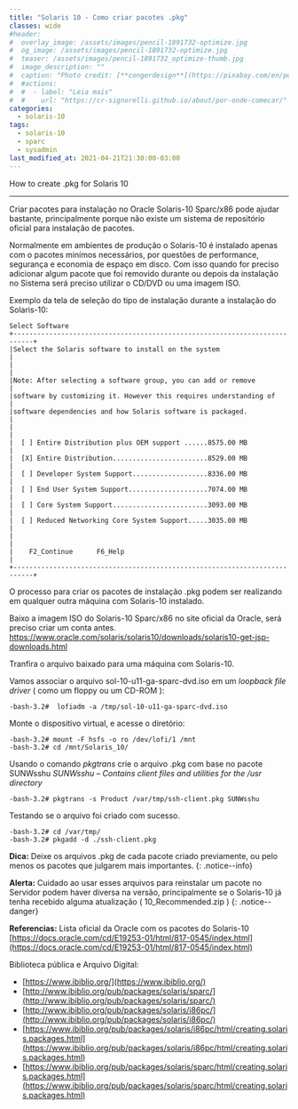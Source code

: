 ```yaml
---
title: "Solaris 10 - Como criar pacotes .pkg"
classes: wide
#header:
#  overlay_image: /assets/images/pencil-1891732-optimize.jpg
#  og_image: /assets/images/pencil-1891732-optimize.jpg
#  teaser: /assets/images/pencil-1891732_optimize-thumb.jpg
#  image_description: ""
#  caption: "Photo credit: [**congerdesign**](https://pixabay.com/en/pencil-notes-chewed-paper-ball-1891732/)"
#  #actions:
#  #  - label: "Leia mais"
#  #    url: "https://cr-signorelli.github.io/about/por-onde-comecar/"
categories:
  - solaris-10
tags:
  - solaris-10
  - sparc
  - sysadmin
last_modified_at: 2021-04-21T21:30:00-03:00
---
```


How to create .pkg for Solaris 10

---

Criar pacotes para instalação no Oracle Solaris-10 Sparc/x86 pode ajudar bastante, principalmente porque não existe um sistema de repositório oficial para instalação de pacotes.

Normalmente em ambientes de produção o Solaris-10 é instalado apenas com o pacotes minímos necessários, por questões de performance, segurança e economia de espaço em disco. Com isso quando for preciso adicionar algum pacote que foi removido durante ou depois da instalação no Sistema será preciso utilizar o CD/DVD ou uma imagem ISO.

Exemplo da tela de seleção do tipo de instalação durante a instalação do Solaris-10:

```console
Select Software
+---------------------------------------------------------------------------+
|Select the Solaris software to install on the system                       |
|                                                                           |
|Note: After selecting a software group, you can add or remove              |
|software by customizing it. However this requires understanding of         |
|software dependencies and how Solaris software is packaged.                |
|                                                                           |
|  [ ] Entire Distribution plus OEM support ......8575.00 MB                |
|  [X] Entire Distribution........................8529.00 MB                |
|  [ ] Developer System Support...................8336.00 MB                |
|  [ ] End User System Support....................7074.00 MB                |
|  [ ] Core System Support........................3093.00 MB                |
|  [ ] Reduced Networking Core System Support.....3035.00 MB                |
|                                                                           |
|    F2_Continue      F6_Help                                               |
+---------------------------------------------------------------------------+
```

O processo para criar os pacotes de instalação .pkg podem ser realizando em qualquer outra máquina com Solaris-10 instalado.

Baixo a imagem ISO do Solaris-10 Sparc/x86 no site oficial da Oracle, será preciso criar um conta antes.
https://www.oracle.com/solaris/solaris10/downloads/solaris10-get-jsp-downloads.html

Tranfira o arquivo baixado para uma máquina com Solaris-10.

Vamos associar o arquivo sol-10-u11-ga-sparc-dvd.iso em um _loopback file driver_ ( como um floppy ou um CD-ROM ):

```console
-bash-3.2#  lofiadm -a /tmp/sol-10-u11-ga-sparc-dvd.iso 
```

Monte o dispositivo virtual, e acesse o diretório:

```console
-bash-3.2# mount -F hsfs -o ro /dev/lofi/1 /mnt
-bash-3.2# cd /mnt/Solaris_10/
```

Usando o comando _pkgtrans_ crie o arquivo .pkg com base no pacote SUNWsshu
_SUNWsshu – Contains client files and utilities for the /usr directory_

```console
-bash-3.2# pkgtrans -s Product /var/tmp/ssh-client.pkg SUNWsshu
```

Testando se o arquivo foi criado com sucesso.

```console
-bash-3.2# cd /var/tmp/
-bash-3.2# pkgadd -d ./ssh-client.pkg
```

**Dica:** Deixe os arquivos .pkg de cada pacote criado previamente, ou pelo menos os pacotes que julgarem mais importantes.
{: .notice--info}

**Alerta:** Cuidado ao usar esses arquivos para reinstalar um pacote no Servidor podem haver diversa na versão, principalmente se o Solaris-10 já tenha recebido alguma atualização ( 10_Recommended.zip )
{: .notice--danger}

**Referencias:**
Lista oficial da Oracle com os pacotes do Solaris-10 [https://docs.oracle.com/cd/E19253-01/html/817-0545/index.html](https://docs.oracle.com/cd/E19253-01/html/817-0545/index.html)

Biblioteca pública e Arquivo Digital:
* [https://www.ibiblio.org/](https://www.ibiblio.org/)
* [http://www.ibiblio.org/pub/packages/solaris/sparc/](http://www.ibiblio.org/pub/packages/solaris/sparc/)
* [http://www.ibiblio.org/pub/packages/solaris/i86pc/](http://www.ibiblio.org/pub/packages/solaris/i86pc/)
* [https://www.ibiblio.org/pub/packages/solaris/i86pc/html/creating.solaris.packages.html](https://www.ibiblio.org/pub/packages/solaris/i86pc/html/creating.solaris.packages.html)
* [https://www.ibiblio.org/pub/packages/solaris/sparc/html/creating.solaris.packages.html](https://www.ibiblio.org/pub/packages/solaris/sparc/html/creating.solaris.packages.html)